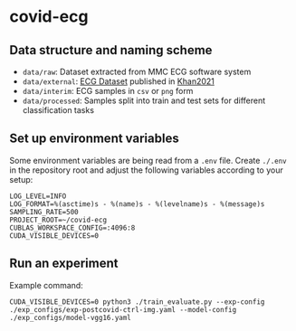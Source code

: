 covid-ecg
==============================

## Data structure and naming scheme
- `data/raw`: Dataset extracted from MMC ECG software system
- `data/external`: [ECG Dataset](https://data.mendeley.com/datasets/gwbz3fsgp8/1) published in [Khan2021](https://pubmed.ncbi.nlm.nih.gov/33521183/) 
- `data/interim`: ECG samples in `csv` or `png` form
- `data/processed`: Samples split into train and test sets for different classification tasks


## Set up environment variables
Some environment variables are being read from a `.env` file.
Create `./.env` in the repository root and adjust the following variables according to your setup:
```
LOG_LEVEL=INFO
LOG_FORMAT=%(asctime)s - %(name)s - %(levelname)s - %(message)s
SAMPLING_RATE=500
PROJECT_ROOT=~/covid-ecg
CUBLAS_WORKSPACE_CONFIG=:4096:8
CUDA_VISIBLE_DEVICES=0
```

## Run an experiment
Example command:
```
CUDA_VISIBLE_DEVICES=0 python3 ./train_evaluate.py --exp-config ./exp_configs/exp-postcovid-ctrl-img.yaml --model-config ./exp_configs/model-vgg16.yaml
```